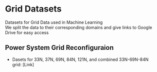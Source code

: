 # Grid Datasets
Datasets for Grid Data used in Machine Learning  
We split the data to their corresponding domains and give links to Google Drive for easy access

## Power System Grid Reconfiguraion
- Dasets for 33N, 37N, 69N, 84N, 121N, and combined 33N-69N-84N grid: [Link]
